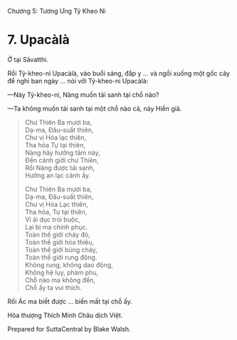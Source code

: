  

Chương 5: Tương Ưng Tỷ Kheo Ni

# 7\. Upacàlà

Ở tại Sāvatthi.

Rồi Tỷ-kheo-ni Upacàlà, vào buổi sáng, đắp y … và ngồi xuống một gốc cây để nghỉ ban ngày … nói với Tỷ-kheo-ni Upacàlà:

—Này Tỷ-kheo-ni, Nàng muốn tái sanh tại chỗ nào?

—Ta không muốn tái sanh tại một chỗ nào cả, này Hiền giả.

> Chư Thiên Ba mươi ba,  
> Dạ-ma, Ðâu-suất thiên,  
> Chư vị Hóa lạc thiên,  
> Tha hóa Tự tại thiên,  
> Nàng hãy hướng tâm này,  
> Ðến cảnh giới chư Thiên,  
> Rồi Nàng được tái sanh,  
> Hưởng an lạc cảnh ấy.
> 
> Chư Thiên Ba mươi ba,  
> Dạ-ma, Ðâu-suất thiên,  
> Chư vị Hóa Lạc thiên,  
> Tha hóa, Tự tại thiên,  
> Vì ái dục trói buộc,  
> Lại bị ma chinh phục.  
> Toàn thế giới cháy đỏ,  
> Toàn thế giới hỏa thiêu,  
> Toàn thế giới bùng cháy,  
> Toàn thế giới rung động.  
> Không rung, không dao động,  
> Không hệ lụy, phàm phu,  
> Chỗ nào ma không đến,  
> Chỗ ấy ta vui thích.

Rồi Ác ma biết được … biến mất tại chỗ ấy.

Hòa thượng Thích Minh Châu dịch Việt.

Prepared for SuttaCentral by Blake Walsh.
